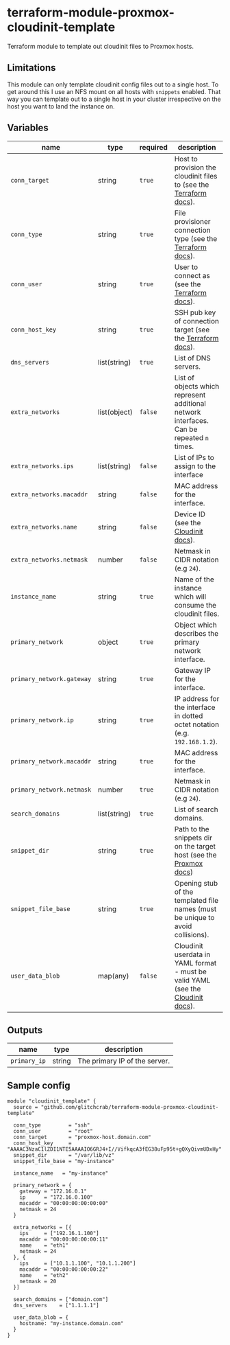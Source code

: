 # terraform-module-proxmox-cloudinit-template

Terraform module to template out cloudinit files to Proxmox hosts.


## Limitations

This module can only template cloudinit config files out to a single host. To get around this I use an NFS mount on all hosts with `snippets` enabled. That way you can template out to a single host in your cluster irrespective on the host you want to land the instance on.

## Variables

| name                      | type         | required | description                      |
|---------------------------|--------------|----------|----------------------------------|
| `conn_target`             | string       | `true`   | Host to provision the cloudinit files to (see the [Terraform docs](https://www.terraform.io/docs/language/resources/provisioners/connection.html)). |
| `conn_type`               | string       | `true`   | File provisioner connection type (see the [Terraform docs](https://www.terraform.io/docs/language/resources/provisioners/connection.html)). |
| `conn_user`               | string       | `true`   | User to connect as (see the [Terraform docs](https://www.terraform.io/docs/language/resources/provisioners/connection.html)). |
| `conn_host_key`           | string       | `true`   | SSH pub key of connection target (see the [Terraform docs](https://www.terraform.io/docs/language/resources/provisioners/connection.html)). |
| `dns_servers`             | list(string) | `true`   | List of DNS servers.             |
| `extra_networks`          | list(object) | `false`  | List of objects which represent additional network interfaces. Can be repeated `n` times. |
| `extra_networks.ips`      | list(string) | `false`  | List of IPs to assign to the interface |
| `extra_networks.macaddr`  | string       | `false`  | MAC address for the interface.   |
| `extra_networks.name`     | string       | `false`  | Device ID (see the [Cloudinit docs](https://cloudinit.readthedocs.io/en/latest/topics/network-config-format-v2.html#device-configuration-ids)). |
| `extra_networks.netmask`  | number       | `false`  | Netmask in CIDR notation (e.g `24`). |
| `instance_name`           | string       | `true`   | Name of the instance which will consume the cloudinit files. |
| `primary_network`         | object       | `true`   | Object which describes the primary network interface. |
| `primary_network.gateway` | string       | `true`   | Gateway IP for the interface.    |
| `primary_network.ip`      | string       | `true`   | IP address for the interface in dotted octet notation (e.g. `192.168.1.2`). |
| `primary_network.macaddr` | string       | `true`   | MAC address for the interface.   |
| `primary_network.netmask` | number       | `true`   | Netmask in CIDR notation (e.g `24`). |
| `search_domains`          | list(string) | `true`   | List of search domains.          |
| `snippet_dir`             | string       | `true`   | Path to the snippets dir on the target host (see the [Proxmox docs](https://pve.proxmox.com/wiki/Storage)) |
| `snippet_file_base`       | string       | `true`   | Opening stub of the templated file names (must be unique to avoid collisions). |
| `user_data_blob`          | map(any)     | `false`  | Cloudinit userdata in YAML format - must be valid YAML (see the [Cloudinit docs](https://cloudinit.readthedocs.io/en/latest/topics/examples.html)). |

## Outputs

| name         | type   | description                   |
|--------------|--------|-------------------------------|
| `primary_ip` | string | The primary IP of the server. |

## Sample config

```hcl
module "cloudinit_template" {
  source = "github.com/glitchcrab/terraform-module-proxmox-cloudinit-template"

  conn_type         = "ssh"
  conn_user         = "root"
  conn_target       = "proxmox-host.domain.com"
  conn_host_key     = "AAAAC3NzaC1lZDI1NTE5AAAAIO6GRJ4+I//VifkqcA3fEG38uFp95t+gQXyQivmUDxHy"
  snippet_dir       = "/var/lib/vz"
  snippet_file_base = "my-instance"

  instance_name   = "my-instance"

  primary_network = {
    gateway = "172.16.0.1"
    ip      = "172.16.0.100"
    macaddr = "00:00:00:00:00:00"
    netmask = 24
  }

  extra_networks = [{
    ips     = ["192.16.1.100"]
    macaddr = "00:00:00:00:00:11"
    name    = "eth1"
    netmask = 24
  }, {
    ips     = ["10.1.1.100", "10.1.1.200"]
    macaddr = "00:00:00:00:00:22"
    name    = "eth2"
    netmask = 20
  }]

  search_domains = ["domain.com"]
  dns_servers    = ["1.1.1.1"]

  user_data_blob = {
    hostname: "my-instance.domain.com"
  }
}
```
